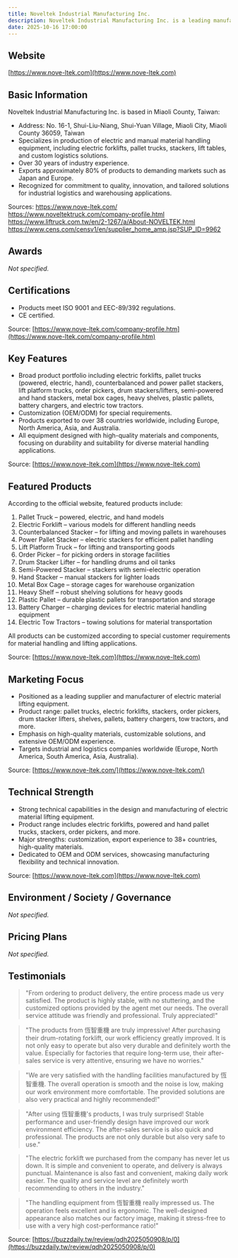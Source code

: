 ```yaml
---
title: Noveltek Industrial Manufacturing Inc.
description: Noveltek Industrial Manufacturing Inc. is a leading manufacturer of electric and manual material handling equipment in Taiwan, providing various lifting and logistics solutions such as electric forklifts, pallet trucks, stackers, and customized products for warehousing and transportation needs.
date: 2025-10-16 17:00:00
---
```


## Website

[https://www.nove-ltek.com](https://www.nove-ltek.com)

## Basic Information

Noveltek Industrial Manufacturing Inc. is based in Miaoli County, Taiwan:

- Address: No. 16-1, Shui-Liu-Niang, Shui-Yuan Village, Miaoli City, Miaoli County 36059, Taiwan
- Specializes in production of electric and manual material handling equipment, including electric forklifts, pallet trucks, stackers, lift tables, and custom logistics solutions.
- Over 30 years of industry experience.
- Exports approximately 80% of products to demanding markets such as Japan and Europe.
- Recognized for commitment to quality, innovation, and tailored solutions for industrial logistics and warehousing applications.

Sources:
https://www.nove-ltek.com/
https://www.noveltektruck.com/company-profile.html
https://www.liftruck.com.tw/en/2-1267/a/About-NOVELTEK.html
https://www.cens.com/censv1/en/supplier_home_amp.jsp?SUP_ID=9962

## Awards

_Not specified._

## Certifications

- Products meet ISO 9001 and EEC-89/392 regulations.
- CE certified.

Source: [https://www.nove-ltek.com/company-profile.htm](https://www.nove-ltek.com/company-profile.htm)

## Key Features

- Broad product portfolio including electric forklifts, pallet trucks (powered, electric, hand), counterbalanced and power pallet stackers, lift platform trucks, order pickers, drum stackers/lifters, semi-powered and hand stackers, metal box cages, heavy shelves, plastic pallets, battery chargers, and electric tow tractors.
- Customization (OEM/ODM) for special requirements.
- Products exported to over 38 countries worldwide, including Europe, North America, Asia, and Australia.
- All equipment designed with high-quality materials and components, focusing on durability and suitability for diverse material handling applications.

Source: [https://www.nove-ltek.com](https://www.nove-ltek.com)

## Featured Products

According to the official website, featured products include:

1. Pallet Truck – powered, electric, and hand models
2. Electric Forklift – various models for different handling needs
3. Counterbalanced Stacker – for lifting and moving pallets in warehouses
4. Power Pallet Stacker – electric stackers for efficient pallet handling
5. Lift Platform Truck – for lifting and transporting goods
6. Order Picker – for picking orders in storage facilities
7. Drum Stacker Lifter – for handling drums and oil tanks
8. Semi-Powered Stacker – stackers with semi-electric operation
9. Hand Stacker – manual stackers for lighter loads
10. Metal Box Cage – storage cages for warehouse organization
11. Heavy Shelf – robust shelving solutions for heavy goods
12. Plastic Pallet – durable plastic pallets for transportation and storage
13. Battery Charger – charging devices for electric material handling equipment
14. Electric Tow Tractors – towing solutions for material transportation

All products can be customized according to special customer requirements for material handling and lifting applications.

Source: [https://www.nove-ltek.com](https://www.nove-ltek.com)

## Marketing Focus

- Positioned as a leading supplier and manufacturer of electric material lifting equipment.
- Product range: pallet trucks, electric forklifts, stackers, order pickers, drum stacker lifters, shelves, pallets, battery chargers, tow tractors, and more.
- Emphasis on high-quality materials, customizable solutions, and extensive OEM/ODM experience.
- Targets industrial and logistics companies worldwide (Europe, North America, South America, Asia, Australia).

Source: [https://www.nove-ltek.com/](https://www.nove-ltek.com/)

## Technical Strength

- Strong technical capabilities in the design and manufacturing of electric material lifting equipment.
- Product range includes electric forklifts, powered and hand pallet trucks, stackers, order pickers, and more.
- Major strengths: customization, export experience to 38+ countries, high-quality materials.
- Dedicated to OEM and ODM services, showcasing manufacturing flexibility and technical innovation.

Source: [https://www.nove-ltek.com](https://www.nove-ltek.com)

## Environment / Society / Governance

_Not specified._

## Pricing Plans

_Not specified._

## Testimonials

> "From ordering to product delivery, the entire process made us very satisfied. The product is highly stable, with no stuttering, and the customized options provided by the agent met our needs. The overall service attitude was friendly and professional. Truly appreciated!"

> "The products from 恆智重機 are truly impressive! After purchasing their drum-rotating forklift, our work efficiency greatly improved. It is not only easy to operate but also very durable and definitely worth the value. Especially for factories that require long-term use, their after-sales service is very attentive, ensuring we have no worries."

> "We are very satisfied with the handling facilities manufactured by 恆智重機. The overall operation is smooth and the noise is low, making our work environment more comfortable. The provided solutions are also very practical and highly recommended!"

> "After using 恆智重機's products, I was truly surprised! Stable performance and user-friendly design have improved our work environment efficiency. The after-sales service is also quick and professional. The products are not only durable but also very safe to use."

> "The electric forklift we purchased from the company has never let us down. It is simple and convenient to operate, and delivery is always punctual. Maintenance is also fast and convenient, making daily work easier. The quality and service level are definitely worth recommending to others in the industry."

> "The handling equipment from 恆智重機 really impressed us. The operation feels excellent and is ergonomic. The well-designed appearance also matches our factory image, making it stress-free to use with a very high cost-performance ratio!"

Source: [https://buzzdaily.tw/review/qdh2025050908/p/0](https://buzzdaily.tw/review/qdh2025050908/p/0)